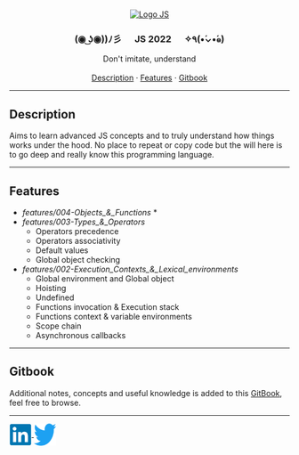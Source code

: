<!-- PROJECT LOGO -->
<br />
<p align="center">
  <a href="https://github.com/nicode-io/Advanced-CSS">
    <img src="https://upload.wikimedia.org/wikipedia/commons/thumb/9/99/Unofficial_JavaScript_logo_2.
svg/240px-Unofficial_JavaScript_logo_2.svg" alt="Logo JS" width="240" height="240">
  </a>

<h3 align="center">(◉ ͜ʖ◉))ﾉ彡&nbsp;&nbsp;&nbsp;&nbsp;&nbsp;&nbsp;JS 2022&nbsp;&nbsp;&nbsp;&nbsp;&nbsp;&nbsp;✧٩(•́⌄•́๑)
</h3>

  <p align="center">
    Don't imitate, understand
    <br />
    <br />
    <a href="#description">Description</a>
    ·
    <a href="#features">Features</a>
    ·
    <a href="#gitbook">Gitbook</a>
  </p>

---

## Description

Aims to learn advanced JS concepts and to truly understand how things works under the hood. No place to repeat or copy
code but the will here is to go deep and really know this programming language.

---

## Features

* *features/004-Objects_&_Functions*
    *
* *features/003-Types_&_Operators*
    * Operators precedence
    * Operators associativity
    * Default values
    * Global object checking
* *features/002-Execution_Contexts_&_Lexical_environments*
    * Global environment and Global object
    * Hoisting
    * Undefined
    * Functions invocation & Execution stack
    * Functions context & variable environments
    * Scope chain
    * Asynchronous callbacks

---

## Gitbook

Additional notes, concepts and useful knowledge is added to this [GitBook](https://nicode.gitbook.io/js-2022/), feel
free to browse.

---

<a href="https://linkedin.com/in/nicolas-denoel">
  <img align="center" src="https://github.com/devicons/devicon/blob/master/icons/linkedin/linkedin-original.svg" alt="linkedin.com/in/nicolas-denoel" width="40" height="40" />
</a>  <a href="https://twitter.com/nicode_io">
  <img align="center" src="https://github.com/devicons/devicon/blob/master/icons/twitter/twitter-original.svg" alt="twitter.com/inicode_io" width="40" height="40" />
</a>  

